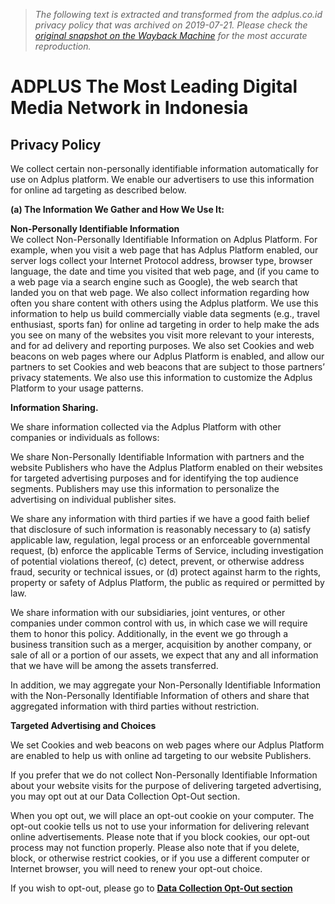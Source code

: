 > *The following text is extracted and transformed from the adplus.co.id privacy policy that was archived on 2019-07-21. Please check the [original snapshot on the Wayback Machine](https://web.archive.org/web/20190721053402id_/http%3A//adplus.co.id/main/standard-page/privacy-policy) for the most accurate reproduction.*

# ADPLUS The Most Leading Digital Media Network in Indonesia

## Privacy Policy

We collect certain non-personally identifiable information automatically for use on Adplus platform. We enable our advertisers to use this information for online ad targeting as described below.

**(a) The Information We Gather and How We Use It:**

**Non-Personally Identifiable Information**  
We collect Non-Personally Identifiable Information on Adplus Platform. For example, when you visit a web page that has Adplus Platform enabled, our server logs collect your Internet Protocol address, browser type, browser language, the date and time you visited that web page, and (if you came to a web page via a search engine such as Google), the web search that landed you on that web page. We also collect information regarding how often you share content with others using the Adplus platform. We use this information to help us build commercially viable data segments (e.g., travel enthusiast, sports fan) for online ad targeting in order to help make the ads you see on many of the websites you visit more relevant to your interests, and for ad delivery and reporting purposes. We also set Cookies and web beacons on web pages where our Adplus Platform is enabled, and allow our partners to set Cookies and web beacons that are subject to those partners’ privacy statements. We also use this information to customize the Adplus Platform to your usage patterns.

**Information Sharing.**

We share information collected via the Adplus Platform with other companies or individuals as follows:

We share Non-Personally Identifiable Information with partners and the website Publishers who have the Adplus Platform enabled on their websites for targeted advertising purposes and for identifying the top audience segments. Publishers may use this information to personalize the advertising on individual publisher sites.

We share any information with third parties if we have a good faith belief that disclosure of such information is reasonably necessary to (a) satisfy applicable law, regulation, legal process or an enforceable governmental request, (b) enforce the applicable Terms of Service, including investigation of potential violations thereof, (c) detect, prevent, or otherwise address fraud, security or technical issues, or (d) protect against harm to the rights, property or safety of Adplus Platform, the public as required or permitted by law.

We share information with our subsidiaries, joint ventures, or other companies under common control with us, in which case we will require them to honor this policy. Additionally, in the event we go through a business transition such as a merger, acquisition by another company, or sale of all or a portion of our assets, we expect that any and all information that we have will be among the assets transferred.

In addition, we may aggregate your Non-Personally Identifiable Information with the Non-Personally Identifiable Information of others and share that aggregated information with third parties without restriction.

**Targeted Advertising and Choices**

We set Cookies and web beacons on web pages where our Adplus Platform are enabled to help us with online ad targeting to our website Publishers.

If you prefer that we do not collect Non-Personally Identifiable Information about your website visits for the purpose of delivering targeted advertising, you may opt out at our Data Collection Opt-Out section.

When you opt out, we will place an opt-out cookie on your computer. The opt-out cookie tells us not to use your information for delivering relevant online advertisements. Please note that if you block cookies, our opt-out process may not function properly. Please also note that if you delete, block, or otherwise restrict cookies, or if you use a different computer or Internet browser, you will need to renew your opt-out choice.

If you wish to opt-out, please go to **[Data Collection Opt-Out section](http://www.adplus.co.id/main/standard-page/opt-out)**
